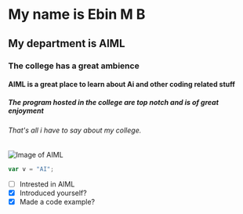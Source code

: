# My name is Ebin M B
## My department is AIML
### The college has a great ambience
#### AIML is a great place to learn about Ai and other coding related stuff
##### The program hosted in the college are top notch and is of great enjoyment
###### That's all i  have to say about my college.

![Image of AIML](https://www.tutorialspoint.com/aiml/images/aiml.jpg)

``` javascript
var v = "AI";
```


- [ ] Intrested in AIML
- [x] Introduced yourself?
- [x] Made a code example?
